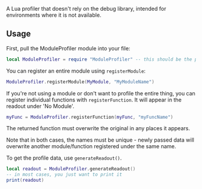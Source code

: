 A Lua profiler that doesn't rely on the debug library, intended for environments where it is not available.
## Usage
First, pull the ModuleProfiler module into your file:
```lua
local ModuleProfiler = require "ModuleProfiler" -- this should be the path to the ModuleProfiler file
```
You can register an entire module using ``registerModule``:
```lua
ModuleProfiler.registerModule(MyModule, "MyModuleName")
```
If you're not using a module or don't want to profile the entire thing, you can register individual functions with ``registerFunction``. It will appear in the readout under 'No Module'.
```lua
myFunc = ModuleProfiler.registerFunction(myFunc, "myFuncName")
```
The returned function must overwrite the original in any places it appears.

Note that in both cases, the names must be unique - newly passed data will overwrite another module/function registered under the same name.

To get the profile data, use ``generateReadout()``.
```lua
local readout = ModuleProfiler.generateReadout()
-- in most cases, you just want to print it
print(readout)
```
